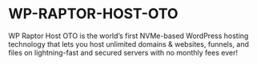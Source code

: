 # WP-RAPTOR-HOST-OTO
WP Raptor Host OTO is the world’s first NVMe-based WordPress hosting technology that lets you host unlimited domains &amp; websites, funnels, and files on lightning-fast and secured servers with no monthly fees ever!
